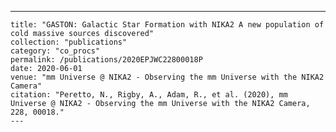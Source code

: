 ---
    title: "GASTON: Galactic Star Formation with NIKA2 A new population of cold massive sources discovered"
    collection: "publications"
    category: "co_procs"
    permalink: /publications/2020EPJWC22800018P
    date: 2020-06-01
    venue: "mm Universe @ NIKA2 - Observing the mm Universe with the NIKA2 Camera"
    citation: "Peretto, N., Rigby, A., Adam, R., et al. (2020), mm Universe @ NIKA2 - Observing the mm Universe with the NIKA2 Camera, 228, 00018."
    ---